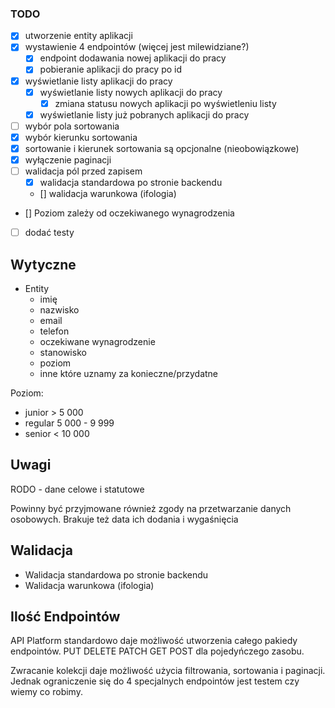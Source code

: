 ### TODO

- [x] utworzenie entity aplikacji
- [x] wystawienie 4 endpointów (więcej jest milewidziane?)
    - [x] endpoint dodawania nowej aplikacji do pracy
    - [x] pobieranie aplikacji do pracy po id
- [x] wyświetlanie listy aplikacji do pracy
    - [x] wyświetlanie listy nowych aplikacji do pracy
        - [x] zmiana statusu nowych aplikacji po wyświetleniu listy
    - [x] wyświetlanie listy już pobranych aplikacji do pracy
- [ ] wybór pola sortowania
- [x] wybór kierunku sortowania
- [x] sortowanie i kierunek sortowania są opcjonalne (nieobowiązkowe)
- [x] wyłączenie paginacji
- [ ] walidacja pól przed zapisem
   - [x] walidacja standardowa po stronie backendu
   - [] walidacja warunkowa (ifologia)
- [] Poziom zależy od oczekiwanego wynagrodzenia


- [ ] dodać testy

## Wytyczne

- Entity
    - imię
    - nazwisko
    - email
    - telefon
    - oczekiwane wynagrodzenie
    - stanowisko
    - poziom
    - inne które uznamy za konieczne/przydatne

Poziom:
- junior > 5 000
- regular 5 000 - 9 999
- senior < 10 000

## Uwagi

RODO - dane celowe i statutowe

Powinny być przyjmowane również zgody na przetwarzanie danych osobowych.
Brakuje też data ich dodania i wygaśnięcia

## Walidacja
- Walidacja standardowa po stronie backendu
- Walidacja warunkowa (ifologia)

## Ilość Endpointów
API Platform standardowo daje możliwość utworzenia całego pakiedy endpointów.
PUT DELETE PATCH GET POST dla pojedyńczego zasobu.

Zwracanie kolekcji daje możliwość użycia filtrowania, sortowania i paginacji.
Jednak ograniczenie się do 4 specjalnych endpointów jest testem czy wiemy co robimy. 
